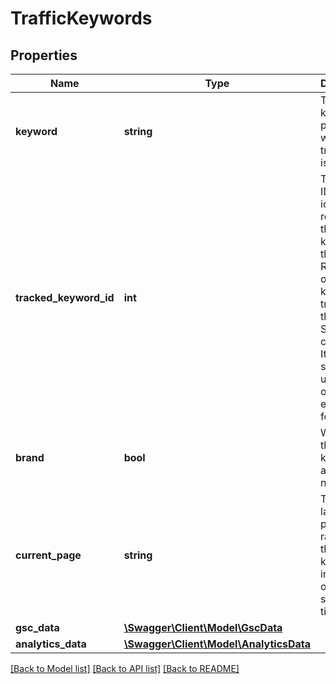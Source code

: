 # TrafficKeywords

## Properties
Name | Type | Description | Notes
------------ | ------------- | ------------- | -------------
**keyword** | **string** | The exact keyword phrase for which traffic data is returned. | [optional] 
**tracked_keyword_id** | **int** | The unique ID used to identify and reference the keyword in the system. Returned only if the keyword is tracked in the SEOmonitor campaign. It can be stored and used in other endpoints for filtering. | [optional] 
**brand** | **bool** | Whether the keyword is a brand name. | [optional] 
**current_page** | **string** | The current landing page that ranks for the keyword, irrespective of the specified timeframe. | [optional] 
**gsc_data** | [**\Swagger\Client\Model\GscData**](GscData.md) |  | [optional] 
**analytics_data** | [**\Swagger\Client\Model\AnalyticsData**](AnalyticsData.md) |  | [optional] 

[[Back to Model list]](../../README.md#documentation-for-models) [[Back to API list]](../../README.md#documentation-for-api-endpoints) [[Back to README]](../../README.md)

